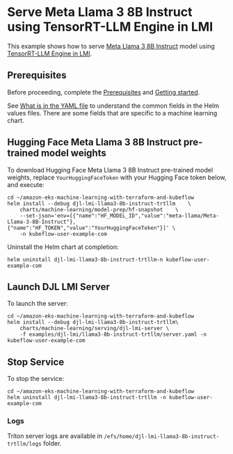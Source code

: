 # Serve Meta Llama 3 8B Instruct using TensorRT-LLM Engine in LMI

This example shows how to serve [Meta Llama 3 8B Instruct](https://huggingface.co/meta-llama/Meta-Llama-3-8B-Instruct) model using [TensorRT-LLM Engine in LMI](https://docs.djl.ai/docs/serving/serving/docs/lmi/user_guides/trt_llm_user_guide.html).

## Prerequisites

Before proceeding, complete the [Prerequisites](../../../README.md#prerequisites) and [Getting started](../../../README.md#getting-started). 

See [What is in the YAML file](../../../README.md#what-is-in-the-yaml-file) to understand the common fields in the Helm values files. There are some fields that are specific to a machine learning chart.


## Hugging Face Meta Llama 3 8B Instruct  pre-trained model weights

To download Hugging Face Meta Llama 3 8B Instruct  pre-trained model weights, replace `YourHuggingFaceToken` with your Hugging Face token below, and execute:

    cd ~/amazon-eks-machine-learning-with-terraform-and-kubeflow
    helm install --debug djl-lmi-llama3-8b-instruct-trtllm    \
        charts/machine-learning/model-prep/hf-snapshot    \
        --set-json='env=[{"name":"HF_MODEL_ID","value":"meta-llama/Meta-Llama-3-8B-Instruct"},{"name":"HF_TOKEN","value":"YourHuggingFaceToken"}]' \
        -n kubeflow-user-example-com

Uninstall the Helm chart at completion:

    helm uninstall djl-lmi-llama3-8b-instruct-trtllm-n kubeflow-user-example-com


## Launch DJL LMI Server

To launch the server:

    cd ~/amazon-eks-machine-learning-with-terraform-and-kubeflow
    helm install --debug djl-lmi-llama3-8b-instruct-trtllm\
        charts/machine-learning/serving/djl-lmi-server \
        -f examples/djl-lmi/llama3-8b-instruct-trtllm/server.yaml -n kubeflow-user-example-com


## Stop Service

To stop the service:

    cd ~/amazon-eks-machine-learning-with-terraform-and-kubeflow
    helm uninstall djl-lmi-llama3-8b-instruct-trtllm -n kubeflow-user-example-com

### Logs

Triton server logs are available in `/efs/home/djl-lmi-llama3-8b-instruct-trtllm/logs` folder. 
